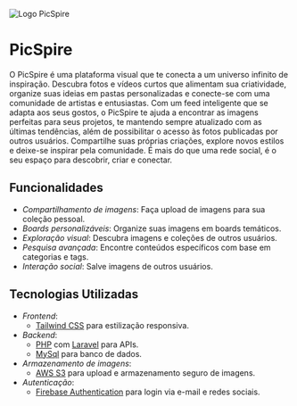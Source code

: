 ![Logo PicSpire](https://github.com/bela_reeis/PicSpire/blob/main/img/Logo-PicSpire.jpeg)


# PicSpire


O PicSpire é uma plataforma visual que te conecta a um universo infinito de inspiração. Descubra fotos e vídeos curtos que alimentam sua criatividade, organize suas ideias em pastas personalizadas e conecte-se com uma comunidade de artistas e entusiastas. Com um feed inteligente que se adapta aos seus gostos, o PicSpire te ajuda a encontrar as imagens perfeitas para seus projetos, te mantendo sempre atualizado com as últimas tendências, além de possibilitar o acesso às fotos publicadas por outros usuários. Compartilhe suas próprias criações, explore novos estilos e deixe-se inspirar pela comunidade. É mais do que uma rede social, é o seu espaço para descobrir, criar e conectar.

## Funcionalidades

- *Compartilhamento de imagens*: Faça upload de imagens para sua coleção pessoal.
- *Boards personalizáveis*: Organize suas imagens em boards temáticos.
- *Exploração visual*: Descubra imagens e coleções de outros usuários.
- *Pesquisa avançada*: Encontre conteúdos específicos com base em categorias e tags.
- *Interação social*: Salve imagens de outros usuários.


## Tecnologias Utilizadas

- *Frontend*:
  - [Tailwind CSS](https://tailwindcss.com/) para estilização responsiva.
- *Backend*:
  - [PHP](https://nodejs.org/) com [Laravel](https://laravel.com/) para APIs.
  - [MySql](https://www.mysql.com/) para banco de dados.
- *Armazenamento de imagens*:
  - [AWS S3](https://aws.amazon.com/s3/) para upload e armazenamento seguro de imagens.
- *Autenticação*:
  - [Firebase Authentication](https://firebase.google.com/products/auth) para login via e-mail e redes sociais.

